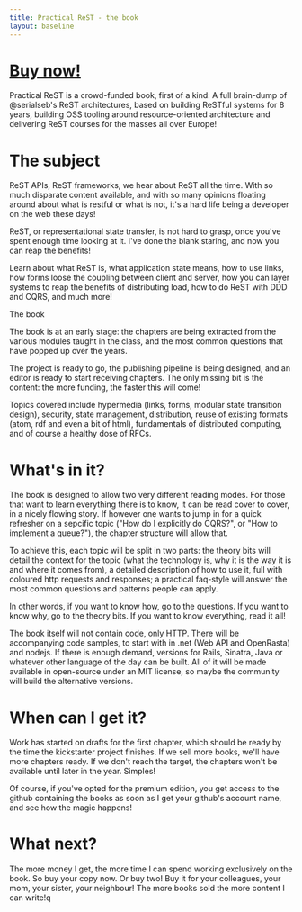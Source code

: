 ```yaml
---
title: Practical ReST - the book
layout: baseline
---
```


# [Buy now!]({{site.rest_kickstarter_url}})

Practical ReST is a crowd-funded book, first of a kind: A full brain-dump of @serialseb's ReST architectures, based on
 building ReSTful systems for 8 years, building OSS tooling around resource-oriented architecture and delivering ReST
 courses for the masses all over Europe!

# The subject

ReST APIs, ReST frameworks, we hear about ReST all the time. With so much disparate content available, and with so many opinions floating around about what is restful or what is not, it's a hard life being a developer on the web these days!

ReST, or representational state transfer, is not hard to grasp, once you've spent enough time looking at it. I've done the blank staring, and now you can reap the benefits!

Learn about what ReST is, what application state means, how to use links, how forms loose the coupling between client and server, how you can layer systems to reap the benefits of distributing load, how to do ReST with DDD and CQRS, and much more!

The book

The book is at an early stage: the chapters are being extracted from the various modules taught in the class, and the most common questions that have popped up over the years.

The project is ready to go, the publishing pipeline is being designed, and an editor is ready to start receiving chapters. The only missing bit is the content: the more funding, the faster this will come!

Topics covered include hypermedia (links, forms, modular state transition design), security, state management, distribution, reuse of existing formats (atom, rdf and even a bit of html), fundamentals of distributed computing, and of course a healthy dose of RFCs.

# What's in it?

The book is designed to allow two very different reading modes. For those that want to learn everything there is to know, it can be read cover to cover, in a nicely flowing story. If however one wants to jump in for a quick refresher on a sepcific topic ("How do I explicitly do CQRS?", or "How to implement a queue?"), the chapter structure will allow that.

To achieve this, each topic will be split in two parts: the theory bits will detail the context for the topic (what the technology is, why it is the way it is and where it comes from), a detailed description of how to use it, full with coloured http requests and responses; a practical faq-style will answer the most common questions and patterns people can apply.

In other words, if you want to know how, go to the questions. If you want to know why, go to the theory bits. If you want to know everything, read it all!

The book itself will not contain code, only HTTP. There will be accompanying code samples, to start with in .net (Web API and OpenRasta) and nodejs. If there is enough demand, versions for Rails, Sinatra, Java or whatever other language of the day can be built. All of it will be made available in open-source under an MIT license, so maybe the community will build the alternative versions.

# When can I get it?

Work has started on drafts for the first chapter, which should be ready by the time the kickstarter project finishes. If we sell more books, we'll have more chapters ready. If we don't reach the target, the chapters won't be available until later in the year. Simples!

Of course, if you've opted for the premium edition, you get access to the github containing the books as soon as I get your github's account name, and see how the magic happens!

# What next?

The more money I get, the more time I can spend working exclusively on the book. So buy your copy now. Or buy two! Buy it for your colleagues, your mom, your sister, your neighbour! The more books sold the more content I can write!q

